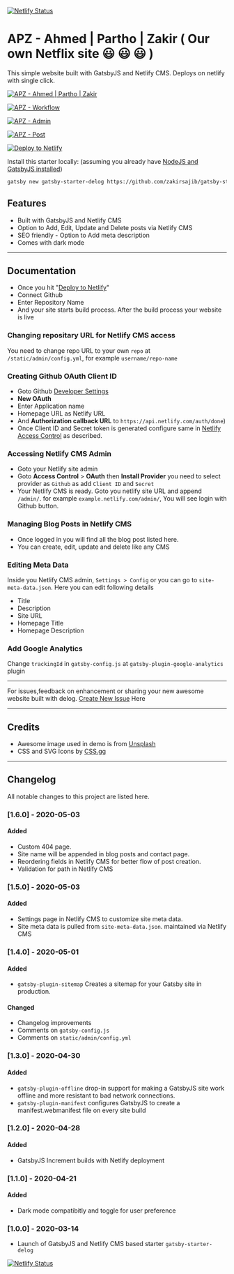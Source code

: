 [![Netlify Status](https://api.netlify.com/api/v1/badges/4a01b4d8-c36b-4fdf-a941-49a86b508e5b/deploy-status)](https://app.netlify.com/sites/apz/deploys)

# APZ - Ahmed | Partho | Zakir ( Our own Netflix site :smiley: :smiley: :smiley: )
This simple website built with GatsbyJS and Netlify CMS. Deploys on netlify with single click. 

[![APZ - Ahmed | Partho | Zakir](https://github.com/zakirsajib/gatsby-starter-delog/blob/master/assets/apz.jpg)](https://apz.netlify.app/)

[![APZ - Workflow](https://github.com/zakirsajib/gatsby-starter-delog/blob/master/assets/workflow.jpg)](https://apz.netlify.app/)

[![APZ - Admin](https://github.com/zakirsajib/gatsby-starter-delog/blob/master/assets/admin.jpg)](https://apz.netlify.app/)

[![APZ - Post](https://github.com/zakirsajib/gatsby-starter-delog/blob/master/assets/post.jpg)](https://apz.netlify.app/)


[![Deploy to Netlify](https://www.netlify.com/img/deploy/button.svg)](https://app.netlify.com/start/deploy?repository=https://github.com/zakirsajib/gatsby-starter-delog)

Install this starter locally: (assuming you already have [NodeJS and GatsbyJS installed](https://www.gatsbyjs.org/tutorial/part-zero/))
```bash
gatsby new gatsby-starter-delog https://github.com/zakirsajib/gatsby-starter-delog
```


## Features
- Built with GatsbyJS and Netlify CMS
- Option to Add, Edit, Update and Delete posts via Netlify CMS
- SEO friendly - Option to Add meta description 
- Comes with dark mode

---

## Documentation

* Once you hit "[Deploy to Netlify](https://app.netlify.com/start/deploy?repository=https://github.com/zakirsajib/gatsby-starter-delog)"
* Connect Github
* Enter Repository Name
* And your site starts build process. After the build process your website is live

### Changing repositary URL for Netlify CMS access
You need to change repo URL to your own `repo` at `/static/admin/config.yml`, for example `username/repo-name`

### Creating Github OAuth Client ID
* Goto Github [Developer Settings](https://github.com/settings/developers)
* **New OAuth** 
* Enter Application name
* Homepage URL as Netlify URL
* And **Authorization callback URL** to `https://api.netlify.com/auth/done`)
* Once Client ID and Secret token is generated configure same in [Netlify Access Control](#accessing-netlify-cms-admin) as described.

### Accessing Netlify CMS Admin
* Goto your Netlify site admin
* Goto **Access Control** > **OAuth** then **Install Provider** you need to select provider as `Github` as add `Client ID` and `Secret` 
* Your Netlify CMS is ready. Goto you netlify site URL and append `/admin/`. for example `example.netlify.com/admin/`, You will see login with Github button.

### Managing Blog Posts in Netlify CMS
* Once logged in you will find all the blog post listed here.
* You can create, edit, update and delete like any CMS

### Editing Meta Data
Inside you Netlify CMS admin, `Settings > Config` or you can go to `site-meta-data.json`. Here you can edit following details
* Title
* Description
* Site URL
* Homepage Title
* Homepage Description


### Add Google Analytics
Change `trackingId` in `gatsby-config.js` at `gatsby-plugin-google-analytics` plugin

---

For issues,feedback on enhancement or sharing your new awesome website built with delog. [Create New Issue](https://github.com/zakirsajib/gatsby-starter-delog/issues/new) Here

---

## Credits
- Awesome image used in demo is from [Unsplash](https://unsplash.com)
- CSS and SVG Icons by [CSS.gg](https://css.gg)

---

## Changelog
All notable changes to this project are listed here.

### [1.6.0] - 2020-05-03
#### Added
- Custom 404 page.
- Site name will be appended in blog posts and contact page.
- Reordering fields in Netlify CMS for better flow of post creation.
- Validation for path in Netlify CMS

### [1.5.0] - 2020-05-03
#### Added
- Settings page in Netlify CMS to customize site meta data.
- Site meta data is pulled from `site-meta-data.json`. maintained via Netlify CMS

### [1.4.0] - 2020-05-01
#### Added
- `gatsby-plugin-sitemap` Creates a sitemap for your Gatsby site in production.

#### Changed
- Changelog improvements
- Comments on `gatsby-config.js`
- Comments on `static/admin/config.yml`

### [1.3.0] - 2020-04-30
#### Added
- `gatsby-plugin-offline` drop-in support for making a GatsbyJS site work offline and more resistant to bad network connections.
- `gatsby-plugin-manifest` configures GatsbyJS to create a manifest.webmanifest file on every site build

### [1.2.0] - 2020-04-28
#### Added 
- GatsbyJS Increment builds with Netlify deployment

### [1.1.0] - 2020-04-21
#### Added 
- Dark mode compatibitly and toggle for user preference

### [1.0.0] - 2020-03-14
- Launch of GatsbyJS and Netlify CMS based starter `gatsby-starter-delog`

[![Netlify Status](https://api.netlify.com/api/v1/badges/4a01b4d8-c36b-4fdf-a941-49a86b508e5b/deploy-status)](https://app.netlify.com/sites/apz/deploys)
